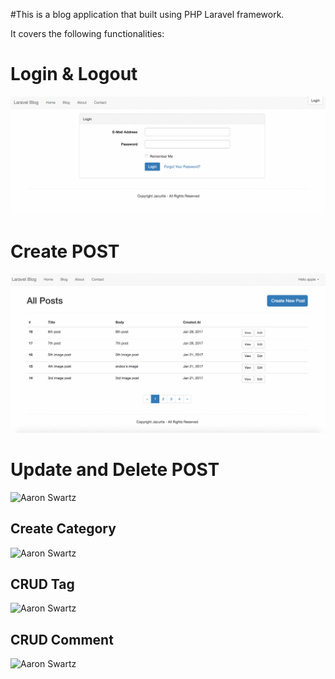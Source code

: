 
#This is a blog application that built using PHP Laravel framework.

It covers the following functionalities:

# Login & Logout

![Aaron Swartz](https://github.com/elva329/Laravel-Blog-Application/raw/master/screenshots/Login%20%26%20Logout.gif)

# Create POST

![Aaron Swartz](https://github.com/elva329/Laravel-Blog-Application/raw/master/screenshots/create_post.gif)


# Update and Delete POST

![Aaron Swartz](https://github.com/elva329/Laravel-BlogApplication/raw/master/screenshots/Update%20%26%20Delete%20Post.gif)

## Create Category

![Aaron Swartz](https://github.com/elva329/Laravel-BlogApplication/raw/master/screenshots/create_category.gif)

## CRUD Tag

![Aaron Swartz](https://github.com/elva329/Laravel-BlogApplication/raw/master/screenshots/CRUD_tags.gif)

## CRUD Comment

![Aaron Swartz](https://github.com/elva329/Laravel-BlogApplication/raw/master/screenshots/CRUD_comment.gif)
